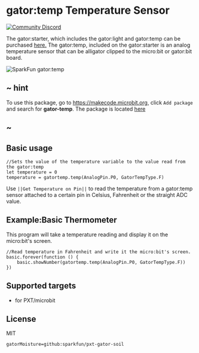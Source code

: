 # gator:temp Temperature Sensor

[![Community Discord](https://img.shields.io/discord/448979533891371018.svg)](https://aka.ms/makecodecommunity)

The gator:starter, which includes the gator:light and gator:temp can be purchased [here.](https://www.sparkfun.com/products/14891)
The gator:temp, included on the gator:starter is an analog temperature sensor that can be alligator clipped to the micro:bit or gator:bit board.

![SparkFun gator:temp](https://raw.githubusercontent.com/sparkfun/pxt-gator-temp/master/icon.png)  

## ~ hint

To use this package, go to https://makecode.microbit.org, click ``Add package`` and search for **gator-temp**. The package is located [here](https://makecode.microbit.org/pkg/sparkfun/pxt-gator-temp)

## ~

## Basic usage

```blocks
//Sets the value of the temperature variable to the value read from the gator:temp
let temperature = 0
temperature = gatortemp.temp(AnalogPin.P0, GatorTempType.F)
```

Use ``||Get Temperature on Pin||`` to read the temperature from a gator:temp sensor attached to a certain pin in Celsius, Fahrenheit or the straight ADC value.

## Example:Basic Thermometer

This program will take a temperature reading and display it on the micro:bit's screen.

```blocks
//Read temperature in Fahrenheit and write it the micro:bit's screen.
basic.forever(function () {
    basic.showNumber(gatortemp.temp(AnalogPin.P0, GatorTempType.F))
})
```

## Supported targets

* for PXT/microbit

## License

MIT

```package
gatorMoisture=github:sparkfun/pxt-gator-soil
```